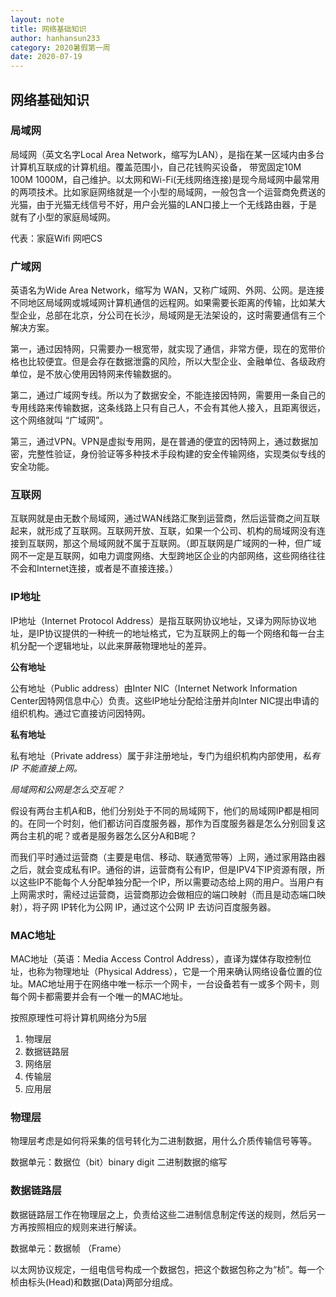 ```yaml
---
layout: note
title: 网络基础知识
author: hanhansun233
category: 2020暑假第一周
date: 2020-07-19
---
```


## 网络基础知识

### 局域网

局域网（英文名字Local Area Network，缩写为LAN），是指在某一区域内由多台计算机互联成的计算机组。覆盖范围小，自己花钱购买设备， 带宽固定10M 100M 1000M，自己维护。以太网和Wi-Fi(无线网络连接)是现今局域网中最常用的两项技术。比如家庭网络就是一个小型的局域网，一般包含一个运营商免费送的光猫，由于光猫无线信号不好，用户会光猫的LAN口接上一个无线路由器，于是就有了小型的家庭局域网。

代表：家庭Wifi 网吧CS

### 广域网

英语名为Wide Area Network，缩写为 WAN，又称广域网、外网、公网。是连接不同地区局域网或城域网计算机通信的远程网。如果需要长距离的传输，比如某大型企业，总部在北京，分公司在长沙，局域网是无法架设的，这时需要通信有三个解决方案。

第一，通过因特网，只需要办一根宽带，就实现了通信，非常方便，现在的宽带价格也比较便宜。但是会存在数据泄露的风险，所以大型企业、金融单位、各级政府单位，是不放心使用因特网来传输数据的。

第二，通过广域网专线。所以为了数据安全，不能连接因特网，需要用一条自己的专用线路来传输数据，这条线路上只有自己人，不会有其他人接入，且距离很远，这个网络就叫 “广域网”。

第三，通过VPN。VPN是虚拟专用网，是在普通的便宜的因特网上，通过数据加密，完整性验证，身份验证等多种技术手段构建的安全传输网络，实现类似专线的安全功能。

### 互联网

互联网就是由无数个局域网，通过WAN线路汇聚到运营商，然后运营商之间互联起来，就形成了互联网。互联网开放、互联，如果一个公司、机构的局域网没有连接到互联网，那这个局域网就不属于互联网。（即互联网是广域网的一种，但广域网不一定是互联网，如电力调度网络、大型跨地区企业的内部网络，这些网络往往不会和Internet连接，或者是不直接连接。）

### IP地址

IP地址（Internet Protocol Address）是指互联网协议地址，又译为网际协议地址，是IP协议提供的一种统一的地址格式，它为互联网上的每一个网络和每一台主机分配一个逻辑地址，以此来屏蔽物理地址的差异。

**公有地址**

公有地址（Public address）由Inter NIC（Internet Network Information Center因特网信息中心）负责。这些IP地址分配给注册并向Inter NIC提出申请的组织机构。通过它直接访问因特网。

**私有地址**

私有地址（Private address）属于非注册地址，专门为组织机构内部使用，*私有 IP 不能直接上网。*

*局域网和公网是怎么交互呢？*

假设有两台主机A和B，他们分别处于不同的局域网下，他们的局域网IP都是相同的。在同一个时刻，他们都访问百度服务器，那作为百度服务器是怎么分别回复这两台主机的呢？或者是服务器怎么区分A和B呢？

而我们平时通过运营商（主要是电信、移动、联通宽带等）上网，通过家用路由器之后，就会变成私有IP。通俗的讲，运营商有公有IP，但是IPV4下IP资源有限，所以这些IP不能每个人分配单独分配一个IP，所以需要动态给上网的用户。当用户有上网需求时，需经过运营商，运营商那边会做相应的端口映射（而且是动态端口映射），将子网 IP转化为公网 IP，通过这个公网 IP 去访问百度服务器。

### MAC地址

MAC地址（英语：Media Access Control Address），直译为媒体存取控制位址，也称为物理地址（Physical Address），它是一个用来确认网络设备位置的位址。MAC地址用于在网络中唯一标示一个网卡，一台设备若有一或多个网卡，则每个网卡都需要并会有一个唯一的MAC地址。

按照原理性可将计算机网络分为5层
1. 物理层
2. 数据链路层
3. 网络层
4. 传输层
5. 应用层

### 物理层

物理层考虑是如何将采集的信号转化为二进制数据，用什么介质传输信号等等。

数据单元：数据位（bit）binary digit 二进制数据的缩写

### 数据链路层

数据链路层工作在物理层之上，负责给这些二进制信息制定传送的规则，然后另一方再按照相应的规则来进行解读。

数据单元：数据帧 （Frame）

以太网协议规定，一组电信号构成一个数据包，把这个数据包称之为“桢”。每一个桢由标头(Head)和数据(Data)两部分组成。